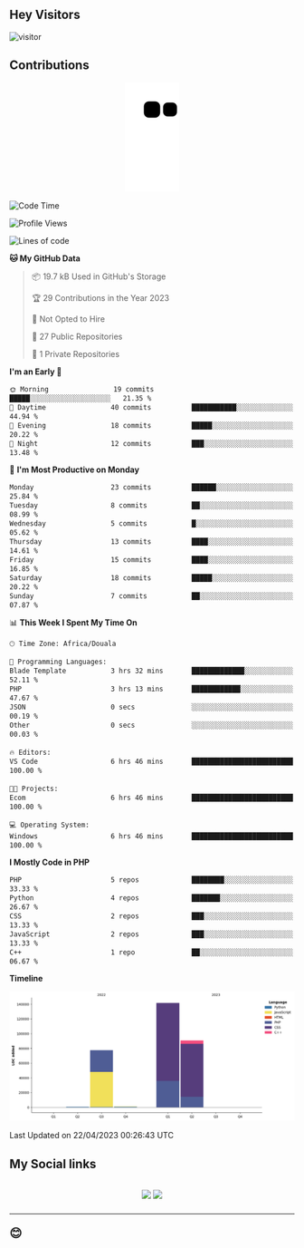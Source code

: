 ## Hey Visitors
![visitor](https://profile-counter.glitch.me/Fotsingboris/count.svg)

## Contributions
<p align="center">
  <img src="https://raw.githubusercontent.com/Fotsingboris/Fotsingboris/output/github-contribution-grid-snake.svg" />
</p>

<!--START_SECTION:waka-->
![Code Time](http://img.shields.io/badge/Code%20Time-233%20hrs%2030%20mins-blue)

![Profile Views](http://img.shields.io/badge/Profile%20Views-0-blue)

![Lines of code](https://img.shields.io/badge/From%20Hello%20World%20I%27ve%20Written-311.1%20thousand%20lines%20of%20code-blue)

**🐱 My GitHub Data** 

> 📦 19.7 kB Used in GitHub's Storage 
 > 
> 🏆 29 Contributions in the Year 2023
 > 
> 🚫 Not Opted to Hire
 > 
> 📜 27 Public Repositories 
 > 
> 🔑 1 Private Repositories 
 > 
**I'm an Early 🐤** 

```text
🌞 Morning                19 commits          █████░░░░░░░░░░░░░░░░░░░░   21.35 % 
🌆 Daytime                40 commits          ███████████░░░░░░░░░░░░░░   44.94 % 
🌃 Evening                18 commits          █████░░░░░░░░░░░░░░░░░░░░   20.22 % 
🌙 Night                  12 commits          ███░░░░░░░░░░░░░░░░░░░░░░   13.48 % 
```
📅 **I'm Most Productive on Monday** 

```text
Monday                   23 commits          ██████░░░░░░░░░░░░░░░░░░░   25.84 % 
Tuesday                  8 commits           ██░░░░░░░░░░░░░░░░░░░░░░░   08.99 % 
Wednesday                5 commits           █░░░░░░░░░░░░░░░░░░░░░░░░   05.62 % 
Thursday                 13 commits          ████░░░░░░░░░░░░░░░░░░░░░   14.61 % 
Friday                   15 commits          ████░░░░░░░░░░░░░░░░░░░░░   16.85 % 
Saturday                 18 commits          █████░░░░░░░░░░░░░░░░░░░░   20.22 % 
Sunday                   7 commits           ██░░░░░░░░░░░░░░░░░░░░░░░   07.87 % 
```


📊 **This Week I Spent My Time On** 

```text
🕑︎ Time Zone: Africa/Douala

💬 Programming Languages: 
Blade Template           3 hrs 32 mins       █████████████░░░░░░░░░░░░   52.11 % 
PHP                      3 hrs 13 mins       ████████████░░░░░░░░░░░░░   47.67 % 
JSON                     0 secs              ░░░░░░░░░░░░░░░░░░░░░░░░░   00.19 % 
Other                    0 secs              ░░░░░░░░░░░░░░░░░░░░░░░░░   00.03 % 

🔥 Editors: 
VS Code                  6 hrs 46 mins       █████████████████████████   100.00 % 

🐱‍💻 Projects: 
Ecom                     6 hrs 46 mins       █████████████████████████   100.00 % 

💻 Operating System: 
Windows                  6 hrs 46 mins       █████████████████████████   100.00 % 
```

**I Mostly Code in PHP** 

```text
PHP                      5 repos             ████████░░░░░░░░░░░░░░░░░   33.33 % 
Python                   4 repos             ███████░░░░░░░░░░░░░░░░░░   26.67 % 
CSS                      2 repos             ███░░░░░░░░░░░░░░░░░░░░░░   13.33 % 
JavaScript               2 repos             ███░░░░░░░░░░░░░░░░░░░░░░   13.33 % 
C++                      1 repo              ██░░░░░░░░░░░░░░░░░░░░░░░   06.67 % 
```



**Timeline**

![Lines of Code chart](https://raw.githubusercontent.com/Fotsingboris/Fotsingboris/main/assets/bar_graph.png)


 Last Updated on 22/04/2023 00:26:43 UTC
<!--END_SECTION:waka-->

<h2>My Social links <h2>
<p align="center">
   <a href="https://linkedin.com/in/Fotsingboris-Mathieu"><img src="https://img.shields.io/badge/linkedin-%230077B5.svg?style=for-the-badge&logo=linkedin&logoColor=white"></a>
   <a href="https://instagram.com/Fotsingboris"><img src="https://img.shields.io/badge/instagram-%23E4405F.svg?style=for-the-badge&logo=Instagram&logoColor=white"></a>
  </p>
<hr>
😊
